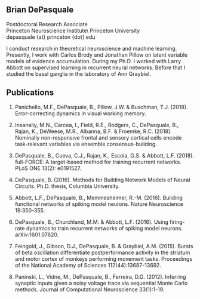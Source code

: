 ## Brian DePasquale

Postdoctoral Research Associate\
Princeton Neuroscience Institute\ 
Princeton University\
depasquale {at} princeton {dot} edu 

I conduct research in theoretical neuroscience and machine learning. Presently, I work with Carlos Brody and Jonathan Pillow on latent variable models of evidence accumulation. During my Ph.D. I worked with Larry Abbott on supervised learning in recurrent neural networks. Before that I studied the basal ganglia in the laboratory of Ann Graybiel.

## Publications

1. Panichello, M.F., DePasquale, B., Pillow, J.W. & Buschman, T.J. (2018). Error-correcting dynamics in visual working memory.

2. Insanally, M.N., Carcea, I., Field, R.E., Rodgers, C., DePasquale, B., Rajan, K., DeWeese, M.R., Albanna, B.F. & Froemke, R.C. (2018). Nominally non-responsive frontal and sensory cortical cells encode task-relevant variables via ensemble consensus-building.

3. DePasquale, B., Cueva, C.J., Rajan, K., Escola, G.S. & Abbott, L.F. (2018). full-FORCE: A target-based method for training recurrent networks. PLoS ONE 13(2): e0191527.

4. DePasquale, B. (2016). Methods for Building Network Models of Neural Circuits. Ph.D. thesis, Columbia University.

5. Abbott, L.F., DePasquale, B., Memmesheimer, R.-M. (2016). Building functional networks of spiking model neurons. Nature Neuroscience 19:350-355.

6. DePasquale, B., Churchland, M.M. & Abbott, L.F. (2016). Using firing-rate dynamics to train recurrent networks of spiking model neurons. arXiv:1601.07620.

7. Feingold, J., Gibson, D.J., DePasquale, B. & Graybiel, A.M. (2015). Bursts of beta oscillation differentiate postperformance activity in the striatum and motor cortex of monkeys performing movement tasks. Proceedings of the National Academy of Sciences 112(44):13687-13692.

8. Paninski, L., Vidne, M., DePasquale, B., Ferreira, D.G. (2012). Inferring synaptic inputs given a noisy voltage trace via sequential Monte Carlo methods. Journal of Computational Neuroscience 33(1):1-19.

